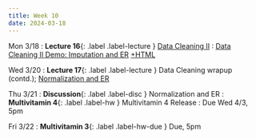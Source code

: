 ```yaml
---
title: Week 10
date: 2024-03-18
---
```


Mon 3/18
: **Lecture 16**{: .label .label-lecture } [Data Cleaning II](https://docs.google.com/presentation/d/1pFk_gvQjScyWzXObvr6SEFBSHZ9n7QiYZxtlkG02bKQ/edit?usp=sharing)
	: [Data Cleaning II Demo: Imputation and ER](https://data101.datahub.berkeley.edu/hub/user-redirect/git-pull?repo=https%3A%2F%2Fgithub.com%2Fcal-data-eng%2Fsp24-materials&urlpath=lab%2Ftree%2Fsp24-materials%2Flecture%2Flec16%2Flec16-Imputation-ER.ipynb&branch=main) [+HTML](https://www.data101.org/sp24/resources/assets/lectures/lec16/lec16-Imputation-ER.html)

Wed 3/20
: **Lecture 17**{: .label .label-lecture } Data Cleaning wrapup (contd.); [Normalization and ER](https://docs.google.com/presentation/d/1yLg0RqnspQ3oSp0kr-9KOfZ25jN9F3trTwX8mBLLS8o/edit?usp=sharing)


Thu 3/21
: **Discussion**{: .label .label-disc } Normalization and ER
: **Multivitamin 4**{: .label .label-hw } Multivitamin 4 Release
  : Due Wed 4/3, 5pm
  

Fri 3/22
: **Multivitamin 3**{: .label .label-hw-due } Due, 5pm
